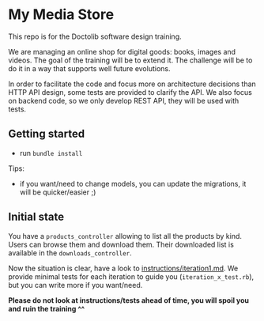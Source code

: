 # My Media Store

This repo is for the Doctolib software design training.

We are managing an online shop for digital goods: books, images and videos.
The goal of the training will be to extend it.
The challenge will be to do it in a way that supports well future evolutions.

In order to facilitate the code and focus more on architecture decisions than HTTP API design, some tests are provided to clarify the API.
We also focus on backend code, so we only develop REST API, they will be used with tests.

## Getting started

- run `bundle install`

Tips:
- if you want/need to change models, you can update the migrations, it will be quicker/easier ;)

## Initial state

You have a `products_controller` allowing to list all the products by kind.
Users can browse them and download them. Their downloaded list is available in the `downloads_controller`.

Now the situation is clear, have a look to [instructions/iteration1.md](instructions/iteration1.md).
We provide minimal tests for each iteration to guide you (`iteration_x_test.rb`), but you can write more if you want/need.

**Please do not look at instructions/tests ahead of time, you will spoil you and ruin the training ^^**
